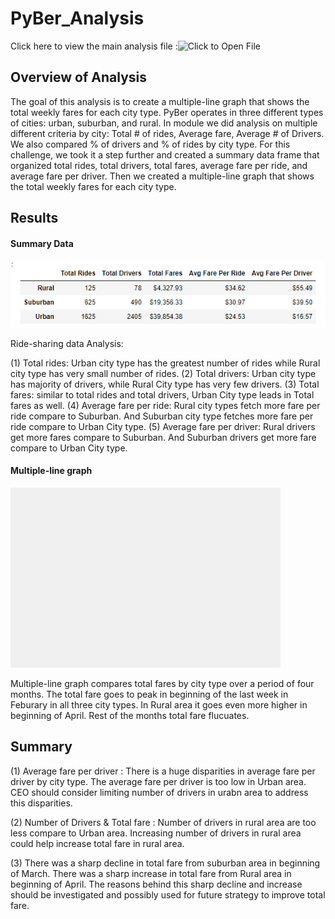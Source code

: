 # PyBer_Analysis
Click here to view the main analysis file :![Click to Open File](https://github.com/dhaval-28/PyBer_Analysis/blob/main/PyBer_Challenge.ipynb)

## Overview of Analysis
The goal of this analysis is to create a multiple-line graph that shows the total weekly fares for each city type. PyBer operates in three different types of cities: urban, suburban, and rural. In module we did analysis on multiple different criteria by city: Total # of rides, Average fare, Average # of Drivers. We also compared % of drivers and % of rides by city type. For this challenge, we took it a step further and created a summary data frame that organized total rides, total drivers, total fares, average fare per ride, and average fare per driver. Then we created a multiple-line graph that shows the total weekly fares for each city type.

## Results

#### Summary Data
![Summary DataFrame](https://github.com/dhaval-28/PyBer_Analysis/blob/main/Images/PyBer_DataFrame-Deliverable1.png)

Ride-sharing data Analysis:

(1) Total rides:  Urban city type has the greatest number of rides while Rural city type has very small number of rides.
(2) Total drivers:  Urban city type has majority of drivers, while Rural City type has very few drivers.
(3) Total fares: similar to total rides and total drivers, Urban City type leads in Total fares as well.
(4) Average fare per ride: Rural city types fetch more fare per ride compare to Suburban. And Suburban city type fetches more fare per ride compare to Urban City type.
(5) Average fare per driver: Rural drivers get more fares compare to Suburban. And Suburban drivers get more fare compare to Urban City type.

#### Multiple-line graph
![figure](https://github.com/dhaval-28/PyBer_Analysis/blob/main/Analysis/PyBer_fare_summary.png)


Multiple-line graph compares total fares by city type over a period of four months. The total fare  goes to peak in beginning of the last week in Feburary in all three city types. In Rural area it goes even more higher in beginning of April.  Rest of the months total fare flucuates. 

## Summary
(1) Average fare per driver : There is a huge disparities in average fare per driver by city type. The average fare per driver is too low in Urban area. CEO should consider limiting number of drivers in urabn area to address this disparities.

(2) Number of Drivers & Total fare : Number of drivers in rural area are too less compare to Urban area. Increasing number of drivers in rural area could help increase total fare in rural area.

(3) There was a sharp decline in total fare from suburban area in beginning of March. There was a sharp increase in total fare from Rural area in beginning of April. The reasons behind this sharp decline and increase should be investigated and possibly used for future strategy to improve total fare.
